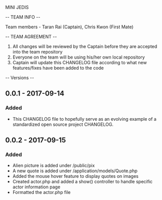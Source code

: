 MINI JEDIS

-- TEAM INFO --

Team members - Taran Rai (Captain), Chris Kwon (First Mate)


-- TEAM AGREEMENT --

1) All changes will be reviewed by the Captain before they are accepted into the team repository
2) Everyone on the team will be using his/her own local repository 
3) Captain will update this CHANGELOG file according to what new features/fixes have been added to the code


-- Versions --

## 0.0.1 - 2017-09-14
### Added
- This CHANGELOG file to hopefully serve as an evolving example of a
  standardized open source project CHANGELOG.

## 0.0.2 - 2017-09-15
### Added
- Alien picture is added under /public/pix
- A new quote is added under /application/models/Quote.php
- Added the mouse hover feature to display quotes on images
- Created actor.php and added a show() controller to handle specific actor information page
- Formatted the actor.php file